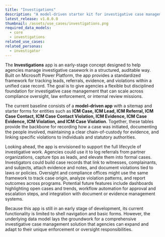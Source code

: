 ```yaml
---
title: "Investigations"
description: "A model-driven starter kit for investigative case management — centralize leads, referrals, evidence, and violations to streamline case workflows and auditing."
latest_release: v1.0.0.0
thumbnail: /assets/use_cases/investigations.png
required_data_models:
  - core
  - investigations
related_use_cases:
related_personas:
  - investigator
---
```


The **Investigations** app is an early-stage concept designed to help agencies manage investigative casework in a structured, auditable way. Built on Microsoft Power Platform, the app provides a standardized framework for tracking leads, referrals, evidence, and violations within a unified case record. The goal is to give agencies a flexible but disciplined foundation for investigative case management that can scale across compliance oversight, law enforcement, or internal review missions.

The current baseline consists of a **model-driven app** with a sitemap and starter forms for entities such as **ICM Case, ICM Lead, ICM Referral, ICM Case Contact, ICM Case Contact Violation, ICM Evidence, ICM Case Evidence, ICM Violation, and ICM Case Violation**. Together, these tables provide the backbone for recording how a case was initiated, documenting the people involved, maintaining a clear chain-of-custody for evidence, and linking specific violations to individuals and statutory authorities.

Looking ahead, the app is envisioned to support the full lifecycle of investigative work. Agencies could use it to log referrals from partner organizations, capture tips as leads, and elevate them into formal cases. Investigators could build case records that link to witnesses, complainants, and subjects, attach evidence and notes, and document violations tied to laws or policies. Oversight and compliance offices might use the same framework to track case origin, analyze violation patterns, and report outcomes across programs. Potential future features include dashboards highlighting open cases and trends, workflow automation for approval and escalation steps, and integration with document or evidence management systems.

Because this app is still in an early stage of development, its current functionality is limited to shell navigation and basic forms. However, the underlying data model lays the groundwork for a comprehensive investigative case management solution that agencies can expand and adapt to their unique enforcement or oversight responsibilities.
